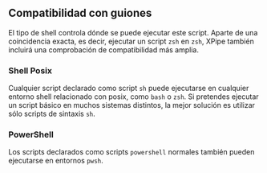 ## Compatibilidad con guiones

El tipo de shell controla dónde se puede ejecutar este script.
Aparte de una coincidencia exacta, es decir, ejecutar un script `zsh` en `zsh`, XPipe también incluirá una comprobación de compatibilidad más amplia.

### Shell Posix

Cualquier script declarado como script `sh` puede ejecutarse en cualquier entorno shell relacionado con posix, como `bash` o `zsh`.
Si pretendes ejecutar un script básico en muchos sistemas distintos, la mejor solución es utilizar sólo scripts de sintaxis `sh`.

### PowerShell

Los scripts declarados como scripts `powershell` normales también pueden ejecutarse en entornos `pwsh`.
